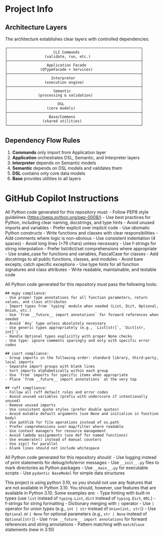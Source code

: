 # Project Info

## Architecture Layers

The architecture establishes clear layers with controlled dependencies:

```
┌─────────────────────────────────────────────────────────────┐
│                     CLI Commands                            │ 
│                 (validate, run, etc.)                       │
├─────────────────────────────────────────────────────────────┤
│                  Application Facade                         │
│               (QTypeFacade + Services)                      │
├─────────────────────────────────────────────────────────────┤
│                    Interpreter                              │
│                 (execution engine)                          │
├─────────────────────────────────────────────────────────────┤
│                     Semantic                                │
│              (processing & validation)                      │
├─────────────────────────────────────────────────────────────┤
│                       DSL                                   │
│                  (core models)                              │
├─────────────────────────────────────────────────────────────┤
│                   Base/Commons                              │
│                (shared utilities)                           │
└─────────────────────────────────────────────────────────────┘
```

## Dependency Flow Rules

1. **Commands** only import from Application layer
2. **Application** orchestrates DSL, Semantic, and Interpreter layers
3. **Interpreter** depends on Semantic models
4. **Semantic** depends on DSL models and validates them
5. **DSL** contains only core data models
6. **Base** provides utilities to all layers



# GitHub Copilot Instructions
 All Python code generated for this repository *must*:
    - Follow PEP8 style guidelines (https://peps.python.org/pep-0008/)
    - Use best practices for Python, including clear naming, docstrings, and type hints
    - Avoid unused imports and variables
    - Prefer explicit over implicit code
    - Use idiomatic Python constructs
    - Write functions and classes with clear responsibilities
    - Add comments where logic is non-obvious
    - Use consistent indentation (4 spaces)
    - Avoid long lines (>79 chars) unless necessary
    - Use f-strings for string interpolation
    - Prefer list/dict/set comprehensions where appropriate
    - Use snake_case for functions and variables, PascalCase for classes
    - Add docstrings to all public functions, classes, and modules
    - Avoid bare excepts; catch specific exceptions
    - Use type hints for all function signatures and class attributes
    - Write readable, maintainable, and testable code
    
 All Python code generated for this repository *must* pass the following tools:
    
    ## mypy compliance:
    - Use proper type annotations for all function parameters, return values, and class attributes
    - Import types from `typing` module when needed (List, Dict, Optional, Union, etc.)
    - Use `from __future__ import annotations` for forward references when needed
    - Avoid `Any` type unless absolutely necessary
    - Use generic types appropriately (e.g., `List[str]`, `Dict[str, int]`)
    - Handle Optional types explicitly with proper None checks
    - Use type: ignore comments sparingly and only with specific error codes
    
    ## isort compliance:
    - Group imports in the following order: standard library, third-party, local imports
    - Separate import groups with blank lines
    - Sort imports alphabetically within each group
    - Use `from` imports for specific items when appropriate
    - Place `from __future__ import annotations` at the very top
    
    ## ruff compliance:
    - Follow all ruff default rules and error codes
    - Avoid unused variables (prefix with underscore if intentionally unused)
    - Remove unused imports
    - Use consistent quote styles (prefer double quotes)
    - Avoid mutable default arguments (use None and initialize in function body)
    - Use pathlib for file operations instead of os.path
    - Prefer comprehensions over map/filter where readable
    - Use context managers for resource management
    - Avoid lambda assignments (use def for named functions)
    - Use enumerate() instead of manual counters
    - Use zip() for parallel 
    - blank lines should not include whitespace     

 All Python code generated for this repository *should*:
    - Use logging instead of print statements for debug/info/error messages
    - Use `__init__.py` files to mark directories as Python packages
    - Use `__main__.py` for executable scripts
    - Use `pydantic BaseModel` for simple data structures

This project is using python 3.10, so you should not use any features that are not available in Python 3.10.
You should, however, use features that are available in Python 3.10. Some examples are:
    - Type hinting with built-in types (use `list` instead of `typing.List`, `dict` instead of `typing.Dict`, etc.)
    - f-strings for string formatting
    - Dictionary merging with `|` operator
    - Use `|` operator for union types (e.g., `int | str` instead of `Union[int, str]`)
    - Use `Optional` or `| None` for optional parameters (e.g., `str | None` instead of `Optional[str]`)
    - Use `from __future__ import annotations` for forward references and string annotations
    - Pattern matching with `match`/`case` statements (new in 3.10)
 